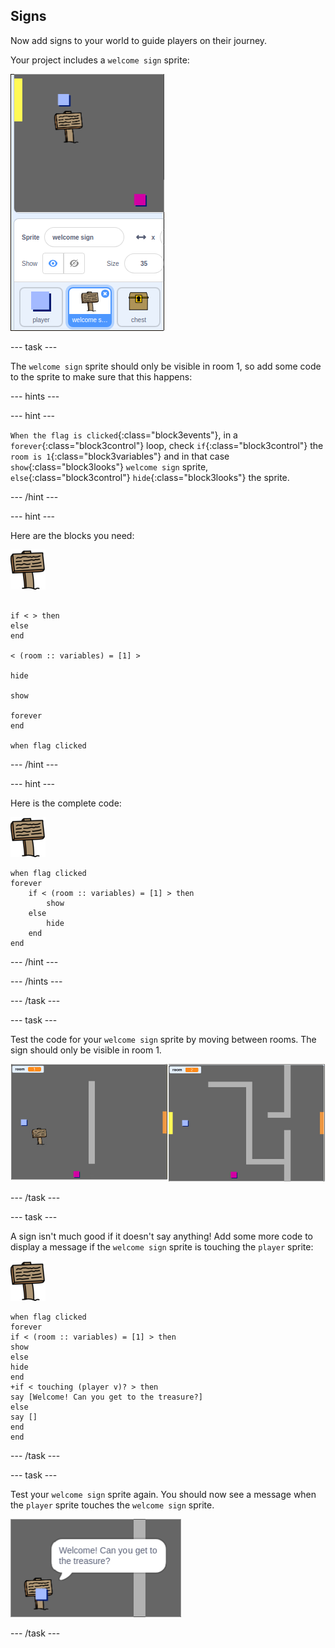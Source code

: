 ## Signs

Now add signs to your world to guide players on their journey.

Your project includes a `welcome sign` sprite:

![screenshot](images/world-sign.png)

--- task ---

The `welcome sign` sprite should only be visible in room 1, so add some code to the sprite to make sure that this happens:

--- hints ---

--- hint ---

`When the flag is clicked`{:class="block3events"}, in a `forever`{:class="block3control"} loop, check `if`{:class="block3control"} the `room is 1`{:class="block3variables"} and in that case `show`{:class="block3looks"} `welcome sign` sprite, `else`{:class="block3control"} `hide`{:class="block3looks"} the sprite.

--- /hint --- 

--- hint ---

Here are the blocks you need:

![sign](images/sign.png)

```blocks3

if < > then
else
end

< (room :: variables) = [1] >

hide

show

forever
end

when flag clicked

```

--- /hint --- 

--- hint ---

Here is the complete code:

![sign](images/sign.png)

```blocks3
when flag clicked
forever
	if < (room :: variables) = [1] > then
		show
	else
		hide
	end
end
```

--- /hint --- 

--- /hints ---

--- /task ---

--- task ---

Test the code for your `welcome sign` sprite by moving between rooms. The sign should only be visible in room 1.

![screenshot](images/world-sign-test.png)

--- /task ---

--- task ---

A sign isn't much good if it doesn't say anything! Add some more code to display a message if the `welcome sign` sprite is touching the `player` sprite:

![sign](images/sign.png)

```blocks3
when flag clicked
forever
if < (room :: variables) = [1] > then
show
else
hide
end
+if < touching (player v)? > then
say [Welcome! Can you get to the treasure?]
else
say []
end
end
```

--- /task ---

--- task ---

Test your `welcome sign` sprite again. You should now see a message when the `player` sprite touches the `welcome sign` sprite.

![screenshot](images/world-sign-test2.png)

--- /task ---
